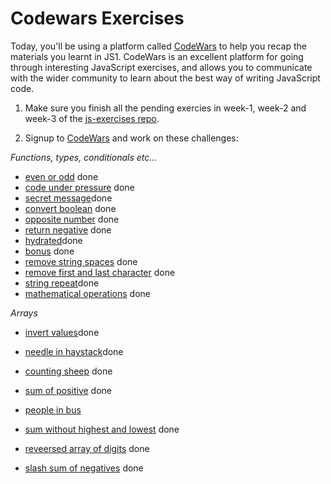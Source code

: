 # Codewars Exercises

Today, you'll be using a platform called [CodeWars](https://codewars.com) to help you recap the materials you learnt in JS1. CodeWars is an excellent platform for going through interesting JavaScript exercises, and allows you to communicate with the wider community to learn about the best way of writing JavaScript code.

1. Make sure you finish all the pending exercies in week-1, week-2 and week-3 of the [js-exercises repo](https://github.com/CodeYourFuture/js-exercises).

2. Signup to [CodeWars](https://codewars.com) and work on these challenges:

_Functions, types, conditionals etc..._

- [even or odd](https://www.codewars.com/kata/even-or-odd/train/javascript) done
- [code under pressure](https://www.codewars.com/kata/you-cant-code-under-pressure-number-1/train/javascript) done
- [secret message](https://www.codewars.com/kata/jennys-secret-message/train/javascript)done
- [convert boolean](https://www.codewars.com/kata/convert-boolean-values-to-strings-yes-or-no/train/javascript) done
- [opposite number](https://www.codewars.com/kata/opposite-number/train/javascript) done
- [return negative](https://www.codewars.com/kata/return-negative/train/javascript) done
- [hydrated](https://www.codewars.com/kata/keep-hydrated-1/train/javascript)done
- [bonus](https://www.codewars.com/kata/do-i-get-a-bonus/train/javascript) done
- [remove string spaces](https://www.codewars.com/kata/remove-string-spaces/train/javascript) done
- [remove first and last character](https://www.codewars.com/kata/remove-first-and-last-character/train/javascript) done
- [string repeat](https://www.codewars.com/kata/string-repeat/train/javascript)done
- [mathematical operations](https://www.codewars.com/kata/basic-mathematical-operations/train/javascript) done

_Arrays_

- [invert values](https://www.codewars.com/kata/invert-values/train/javascript)done
- [needle in haystack](https://www.codewars.com/kata/a-needle-in-the-haystack/train/javascript)done
- [counting sheep](https://www.codewars.com/kata/counting-sheep-dot-dot-dot/train/javascript) done
- [sum of positive](https://www.codewars.com/kata/sum-of-positive/train/javascript) done

- [people in bus](https://www.codewars.com/kata/number-of-people-in-the-bus/train/javascript)

- [sum without highest and lowest](https://www.codewars.com/kata/sum-without-highest-and-lowest-number/train/javascript) done
- [reveersed array of digits](https://www.codewars.com/kata/convert-number-to-reversed-array-of-digits/train/javascript) done

* [slash sum of negatives](https://www.codewars.com/kata/count-of-positives-slash-sum-of-negatives/train/javascript) done
